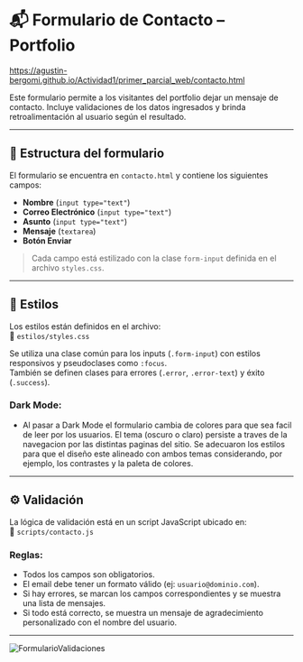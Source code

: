 # 📬 Formulario de Contacto – Portfolio

https://agustin-bergomi.github.io/Actividad1/primer_parcial_web/contacto.html

Este formulario permite a los visitantes del portfolio dejar un mensaje de contacto. Incluye validaciones de los datos ingresados y brinda retroalimentación al usuario según el resultado.

---

## 🧱 Estructura del formulario

El formulario se encuentra en `contacto.html` y contiene los siguientes campos:

- **Nombre** (`input type="text"`)
- **Correo Electrónico** (`input type="text"`)  
- **Asunto** (`input type="text"`)
- **Mensaje** (`textarea`)
- **Botón Enviar**

> Cada campo está estilizado con la clase `form-input` definida en el archivo `styles.css`.

---

## 🎨 Estilos

Los estilos están definidos en el archivo:  
📁 `estilos/styles.css`

Se utiliza una clase común para los inputs (`.form-input`) con estilos responsivos y pseudoclases como `:focus`.  
También se definen clases para errores (`.error`, `.error-text`) y éxito (`.success`).

### Dark Mode:

- Al pasar a Dark Mode el formulario cambia de colores para que sea facil de leer por los usuarios.
El tema (oscuro o claro) persiste a traves de la navegacion por las distintas paginas del sitio.
Se adecuaron los estilos para que el diseño este alineado con ambos temas considerando, por ejemplo, los contrastes y la paleta de colores.
  
---

## ⚙️ Validación

La lógica de validación está en un script JavaScript ubicado en:  
📁 `scripts/contacto.js`

### Reglas:

- Todos los campos son obligatorios.
- El email debe tener un formato válido (ej: `usuario@dominio.com`).
- Si hay errores, se marcan los campos correspondientes y se muestra una lista de mensajes.
- Si todo está correcto, se muestra un mensaje de agradecimiento personalizado con el nombre del usuario.
  
---

![FormularioValidaciones](https://github.com/user-attachments/assets/faf7902e-e03c-4ad7-80ac-48cc069fa72c)

